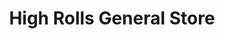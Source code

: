 ---
title: "High Rolls General Store"
url: /high-rolls/high-rolls-general-store/
shop: Lebensmittel
---